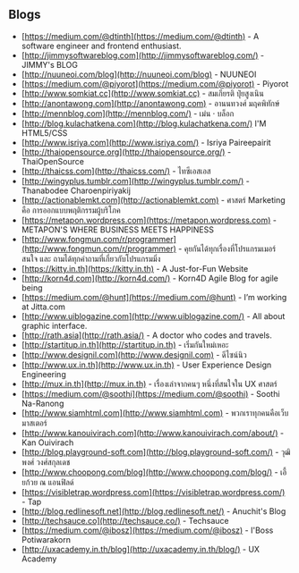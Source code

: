 
## Blogs

* [https://medium.com/@dtinth](https://medium.com/@dtinth) - A software engineer and frontend enthusiast.
* [http://jimmysoftwareblog.com](http://jimmysoftwareblog.com/) - JIMMY's BLOG
* [http://nuuneoi.com/blog](http://nuuneoi.com/blog) - NUUNEOI
* [https://medium.com/@piyorot](https://medium.com/@piyorot) - Piyorot
* [http://www.somkiat.cc](http://www.somkiat.cc) - สมเกียรติ ปุ๋ยสูงเนิน
* [http://anontawong.com](http://anontawong.com) - อานนทวงศ์ มฤคพิทักษ์
* [http://mennblog.com](http://mennblog.com/) - เม่น · บล็อก
* [http://blog.kulachatkena.com](http://blog.kulachatkena.com/) I'M HTML5/CSS
* [http://www.isriya.com](http://www.isriya.com/) - Isriya Paireepairit
* [http://thaiopensource.org](http://thaiopensource.org/) - ThaiOpenSource
* [http://thaicss.com](http://thaicss.com/) - ไทซีเอสเอส
* [http://wingyplus.tumblr.com](http://wingyplus.tumblr.com/) - Thanabodee Charoenpiriyakij
* [http://actionablemkt.com](http://actionablemkt.com) - ศาสตร์ Marketing คือ การออกแบบพฤติกรรมผู้บริโภค
* [https://metapon.wordpress.com](https://metapon.wordpress.com) - METAPON'S WHERE BUSINESS MEETS HAPPINESS
* [http://www.fongmun.com/r/programmer](http://www.fongmun.com/r/programmer) - คุยกันได้ทุกเรื่องที่โปรแกรมเมอร์สนใจ และ ถามได้ทุกคำถามที่เกี่ยวกับโปรแกรมมิ่ง
* [https://kitty.in.th](https://kitty.in.th) - A Just-for-Fun Website
* [http://korn4d.com](http://korn4d.com/) - Korn4D Agile Blog for agile being
* [https://medium.com/@hunt](https://medium.com/@hunt) - I’m working at Jitta.com
* [http://www.uiblogazine.com](http://www.uiblogazine.com/) - All about graphic interface.
* [http://rath.asia](http://rath.asia/) - A doctor who codes and travels.
* [http://startitup.in.th](http://startitup.in.th) - เริ่มกันใหม่เหอะ
* [http://www.designil.com](http://www.designil.com) - ดีไซน์นิว
* [http://www.ux.in.th](http://www.ux.in.th) - User Experience Design Engineering
* [http://mux.in.th](http://mux.in.th) - เรื่องเล่าจากคนๆ หนึ่งที่สนใจใน UX ศาสตร์
* [https://medium.com/@soothi](https://medium.com/@soothi) - Soothi Na-Ranong
* [http://www.siamhtml.com](http://www.siamhtml.com) - พวกเราทุกคนคือเว็บมาสเตอร์
* [http://www.kanouivirach.com](http://www.kanouivirach.com/about/) - Kan Ouivirach
* [http://blog.playground-soft.com](http://blog.playground-soft.com/) - วุฒิพงศ์ วงศ์สกุลเดช
* [http://www.choopong.com/blog](http://www.choopong.com/blog/) - เอี้ยก้วย ณ แอนฟิลด์
* [https://visibletrap.wordpress.com](https://visibletrap.wordpress.com/) - Tap
* [http://blog.redlinesoft.net](http://blog.redlinesoft.net/) - Anuchit's Blog
* [http://techsauce.co](http://techsauce.co/) - Techsauce
* [https://medium.com/@ibosz](https://medium.com/@ibosz) - I'Boss Potiwarakorn
* [http://uxacademy.in.th/blog](http://uxacademy.in.th/blog/) - UX Academy

